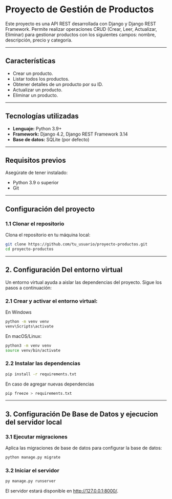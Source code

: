 # Proyecto de Gestión de Productos

Este proyecto es una API REST desarrollada con Django y Django REST Framework. Permite realizar operaciones CRUD (Crear, Leer, Actualizar, Eliminar) para gestionar productos con los siguientes campos: nombre, descripción, precio y categoría.

---

## Características
- Crear un producto.
- Listar todos los productos.
- Obtener detalles de un producto por su ID.
- Actualizar un producto.
- Eliminar un producto.

---

## Tecnologías utilizadas
- **Lenguaje:** Python 3.9+
- **Framework:** Django 4.2, Django REST Framework 3.14
- **Base de datos:** SQLite (por defecto)


---

## Requisitos previos
Asegúrate de tener instalado:
- Python 3.9 o superior
- Git

---

## Configuración del proyecto

### 1.1 Clonar el repositorio
Clona el repositorio en tu máquina local:

```bash
git clone https://github.com/tu_usuario/proyecto-productos.git
cd proyecto-productos
```
---

## 2. Configuración Del entorno virtual
Un entorno virtual ayuda a aislar las dependencias del proyecto. Sigue los pasos a continuación:
### 2.1 Crear y activar el entorno virtual:

En Windows
```bash
python -m venv venv
venv\Scripts\activate
```
En macOS/Linux:
```bash
python3 -m venv venv
source venv/bin/activate
```

### 2.2 Instalar las dependencias
```bash
pip install -r requirements.txt
```
En caso de agregar nuevas dependencias
```bash
pip freeze > requirements.txt
```

---

## 3. Configuración De Base de Datos y ejecucion del servidor local

### 3.1 Ejecutar migraciones
Aplica las migraciones de base de datos para configurar la base de datos:
```bash
python manage.py migrate
```

### 3.2 Iniciar el servidor
```bash
py manage.py runserver
```
El servidor estará disponible en http://127.0.0.1:8000/.

